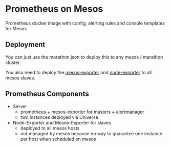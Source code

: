 # Prometheus on Mesos
Prometheus docker image with config, alerting rules and console
templates for Mesos

## Deployment
You can just use the marathon.json to deploy this to any mesos / marathon cluster.

You also need to deploy the [mesos-exporter](/prometheus/mesos_exporter) and [node-exporter](github.com/prometheus/node_exporter) to all mesos slaves.

## Prometheus Components
- Server
  - prometheus + mesos-exporter for masters + alertmanager
  - two instances deployed via Universe
- Node-Exporter and Mesos-Exporter for slaves
  - deployed to all mesos hosts
  - not managed by mesos because no way to guarantee one instance per host when
    scheduled on mesos
